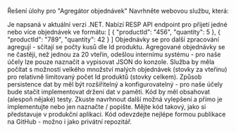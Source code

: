 Řešení úlohy pro "Agregátor objednávek"
Navrhněte webovou službu, která:

Je napsaná v aktuální verzi .NET.
Nabízí RESP API endpoint pro přijetí jedné nebo více objednávek ve formátu:
[
  {
    "productId": "456",
    "quantity": 5
  },
  {
    "productId": "789",
    "quantity": 42
  }
]
Objednávky se pro další zpracování agregují - sčítají se počty kusů dle Id produktu.
Agregované objednávky se ne častěji, než jednou za 20 vteřin, odešlou internímu systému - pro naše účely lze pouze naznačit a vypisovat JSON do konzole.
Služba by měla počítat s možností velkého množství malých objednávek (stovky za vteřinu) pro relativně limitovaný počet Id produktů (stovky celkem).
Způsob persistence dat by měl být rozšiřitelný a konfigurovatelný - pro naše účely bude stačit implementovat držení dat v paměti.
Kód by měl obsahovat (alespoň nějaké) testy.
Zkuste navrhnout další možná vylepšení a přímo je implementujte nebo jen naznačte / popište.
Mějte kód takový, jako si představuje v produkční aplikaci.
Kód odevzdejte nejlépe formou publikace na GitHub - možno i jako privátní repozitář.
